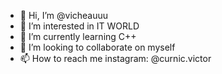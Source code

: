- 👋 Hi, I’m @vicheauuu
- 👀 I’m interested in IT WORLD
- 🌱 I’m currently learning C++
- 💞️ I’m looking to collaborate on myself
- 📫 How to reach me instagram: @curnic.victor
